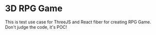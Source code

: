 # 3D RPG Game

This is test use case for ThreeJS and React fiber for creating RPG Game.
Don't judge the code, it's POC!
